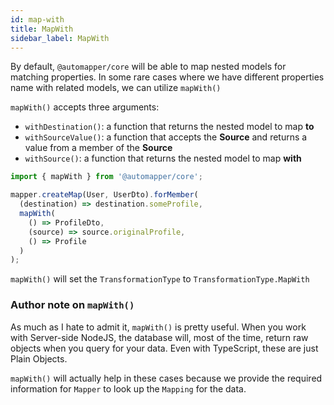 ```yaml
---
id: map-with
title: MapWith
sidebar_label: MapWith
---
```


By default, `@automapper/core` will be able to map nested models for matching properties. In some rare cases where we have different properties name with related models, we can utilize `mapWith()`

`mapWith()` accepts three arguments:

- `withDestination()`: a function that returns the nested model to map **to**
- `withSourceValue()`: a function that accepts the **Source** and returns a value from a member of the **Source**
- `withSource()`: a function that returns the nested model to map **with**

```ts
import { mapWith } from '@automapper/core';

mapper.createMap(User, UserDto).forMember(
  (destination) => destination.someProfile,
  mapWith(
    () => ProfileDto,
    (source) => source.originalProfile,
    () => Profile
  )
);
```

`mapWith()` will set the `TransformationType` to `TransformationType.MapWith`

### Author note on `mapWith()`

As much as I hate to admit it, `mapWith()` is pretty useful. When you work with Server-side NodeJS, the database will, most of the time, return raw objects when you query for your data. Even with TypeScript, these are just Plain Objects.

`mapWith()` will actually help in these cases because we provide the required information for `Mapper` to look up the `Mapping` for the data.

